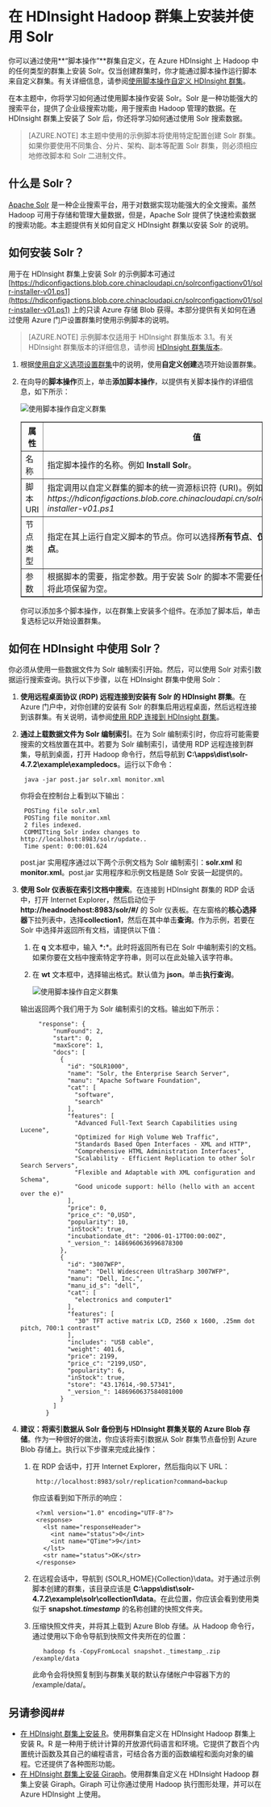 <properties 
	pageTitle="使用脚本操作在 Hadoop 群集上安装 Solr | Azure" 
	description="了解如何使用 Solr 自定义 HDInsight 群集。你将使用脚本操作配置选项来通过脚本安装 Solr。" 
	services="hdinsight" 
	documentationCenter="" 
	authors="nitinme" 
	manager="paulettm" 
	editor="cgronlun"
	tags="azure-portal"/>

<tags 
	ms.service="hdinsight" 
	ms.date="08/07/2015" 
	wacn.date="10/03/2015"/>

# 在 HDInsight Hadoop 群集上安装并使用 Solr

你可以通过使用**“脚本操作”**群集自定义，在 Azure HDInsight 上 Hadoop 中的任何类型的群集上安装 Solr。仅当创建群集时，你才能通过脚本操作运行脚本来自定义群集。有关详细信息，请参阅[使用脚本操作自定义 HDInsight 群集][hdinsight-cluster-customize]。

在本主题中，你将学习如何通过使用脚本操作安装 Solr。Solr 是一种功能强大的搜索平台，提供了企业级搜索功能，用于搜索由 Hadoop 管理的数据。在 HDInsight 群集上安装了 Solr 后，你还将学习如何通过使用 Solr 搜索数据。

> [AZURE.NOTE] 本主题中使用的示例脚本将使用特定配置创建 Solr 群集。如果你要使用不同集合、分片、架构、副本等配置 Solr 群集，则必须相应地修改脚本和 Solr 二进制文件。


## <a name="whatis"></a>什么是 Solr？

<a href="http://lucene.apache.org/solr/features.html" target="_blank">Apache Solr</a> 是一种企业搜索平台，用于对数据实现功能强大的全文搜索。虽然 Hadoop 可用于存储和管理大量数据，但是，Apache Solr 提供了快速检索数据的搜索功能。本主题提供有关如何自定义 HDInsight 群集以安装 Solr 的说明。

## <a name="install"></a>如何安装 Solr？

用于在 HDInsight 群集上安装 Solr 的示例脚本可通过 [https://hdiconfigactions.blob.core.chinacloudapi.cn/solrconfigactionv01/solr-installer-v01.ps1](https://hdiconfigactions.blob.core.chinacloudapi.cn/solrconfigactionv01/solr-installer-v01.ps1) 上的只读 Azure 存储 Blob 获得。本部分提供有关如何在通过使用 Azure 门户设置群集时使用示例脚本的说明。


> [AZURE.NOTE] 示例脚本仅适用于 HDInsight 群集版本 3.1。有关 HDInsight 群集版本的详细信息，请参阅 [HDInsight 群集版本](/documentation/articles/hdinsight-component-versioning)。


1. 根据[使用自定义选项设置群集](/documentation/articles/hdinsight-provision-clusters#portal)中的说明，使用**自定义创建**选项开始设置群集。 
2. 在向导的**脚本操作**页上，单击**添加脚本操作**，以提供有关脚本操作的详细信息，如下所示：

	![使用脚本操作自定义群集](./media/hdinsight-hadoop-solr-install/hdi-script-action-solr.png "使用脚本操作自定义群集")
	
	<table border='1'>
		<tr><th>属性</th><th>值</th></tr>
		<tr><td>名称</td>
			<td>指定脚本操作的名称。例如 <b>Install Solr</b>。</td></tr>
		<tr><td>脚本 URI</td>
			<td>指定调用以自定义群集的脚本的统一资源标识符 (URI)。例如，<i>https://hdiconfigactions.blob.core.chinacloudapi.cn/solrconfigactionv01/solr-installer-v01.ps1</i></td></tr>
		<tr><td>节点类型</td>
			<td>指定在其上运行自定义脚本的节点。你可以选择<b>所有节点</b>、<b>仅限头节点</b>或<b>仅限从节点</b><b></b><b></b><b></b>。
		<tr><td>参数</td>
			<td>根据脚本的需要，指定参数。用于安装 Solr 的脚本不需要任何参数，因此，你可以将此项保留为空。</td></tr>
	</table>

	你可以添加多个脚本操作，以在群集上安装多个组件。在添加了脚本后，单击复选标记以开始设置群集。


## <a name="usesolr"></a>如何在 HDInsight 中使用 Solr？

你必须从使用一些数据文件为 Solr 编制索引开始。然后，可以使用 Solr 对索引数据运行搜索查询。执行以下步骤，以在 HDInsight 群集中使用 Solr：

1. **使用远程桌面协议 (RDP) 远程连接到安装有 Solr 的 HDInsight 群集**。在 Azure 门户中，对你创建的安装有 Solr 的群集启用远程桌面，然后远程连接到该群集。有关说明，请参阅<a href="/documentation/articles/hdinsight-administer-use-management-portal/#rdp" target="_blank">使用 RDP 连接到 HDInsight 群集</a>。

2. **通过上载数据文件为 Solr 编制索引**。在为 Solr 编制索引时，你应将可能需要搜索的文档放置在其中。若要为 Solr 编制索引，请使用 RDP 远程连接到群集，导航到桌面，打开 Hadoop 命令行，然后导航到 **C:\\apps\\dist\\solr-4.7.2\\example\\exampledocs**。运行以下命令：
	
		java -jar post.jar solr.xml monitor.xml

	你将会在控制台上看到以下输出：

		POSTing file solr.xml
		POSTing file monitor.xml
		2 files indexed.
		COMMITting Solr index changes to http://localhost:8983/solr/update..
		Time spent: 0:00:01.624

	post.jar 实用程序通过以下两个示例文档为 Solr 编制索引：**solr.xml** 和 **monitor.xml**。post.jar 实用程序和示例文档是随 Solr 安装一起提供的。

3. **使用 Solr 仪表板在索引文档中搜索**。在连接到 HDInsight 群集的 RDP 会话中，打开 Internet Explorer，然后启动位于 **http://headnodehost:8983/solr/#/** 的 Solr 仪表板。在左窗格的**核心选择器**下拉列表中，选择**collection1**，然后在其中单击**查询**。作为示例，若要在 Solr 中选择并返回所有文档，请提供以下值：
	1. 在 **q** 文本框中，输入 **\*:**\*。此时将返回所有已在 Solr 中编制索引的文档。如果你要在文档中搜索特定字符串，则可以在此处输入该字符串。
	2. 在 **wt** 文本框中，选择输出格式。默认值为 **json**。单击**执行查询**。

		![使用脚本操作自定义群集](./media/hdinsight-hadoop-solr-install/hdi-solr-dashboard-query.png "在 Solr 仪表板上运行查询")
	
	输出返回两个我们用于为 Solr 编制索引的文档。输出如下所示：

			"response": {
			    "numFound": 2,
			    "start": 0,
			    "maxScore": 1,
			    "docs": [
			      {
			        "id": "SOLR1000",
			        "name": "Solr, the Enterprise Search Server",
			        "manu": "Apache Software Foundation",
			        "cat": [
			          "software",
			          "search"
			        ],
			        "features": [
			          "Advanced Full-Text Search Capabilities using Lucene",
			          "Optimized for High Volume Web Traffic",
			          "Standards Based Open Interfaces - XML and HTTP",
			          "Comprehensive HTML Administration Interfaces",
			          "Scalability - Efficient Replication to other Solr Search Servers",
			          "Flexible and Adaptable with XML configuration and Schema",
			          "Good unicode support: héllo (hello with an accent over the e)"
			        ],
			        "price": 0,
			        "price_c": "0,USD",
			        "popularity": 10,
			        "inStock": true,
			        "incubationdate_dt": "2006-01-17T00:00:00Z",
			        "_version_": 1486960636996878300
			      },
			      {
			        "id": "3007WFP",
			        "name": "Dell Widescreen UltraSharp 3007WFP",
			        "manu": "Dell, Inc.",
			        "manu_id_s": "dell",
			        "cat": [
			          "electronics and computer1"
			        ],
			        "features": [
			          "30" TFT active matrix LCD, 2560 x 1600, .25mm dot pitch, 700:1 contrast"
			        ],
			        "includes": "USB cable",
			        "weight": 401.6,
			        "price": 2199,
			        "price_c": "2199,USD",
			        "popularity": 6,
			        "inStock": true,
			        "store": "43.17614,-90.57341",
			        "_version_": 1486960637584081000
			      }
			    ]
			  }
   

4. **建议：将索引数据从 Solr 备份到与 HDInsight 群集关联的 Azure Blob 存储**。作为一种很好的做法，你应该将索引数据从 Solr 群集节点备份到 Azure Blob 存储上。执行以下步骤来完成此操作：

	1. 在 RDP 会话中，打开 Internet Explorer，然后指向以下 URL：

			http://localhost:8983/solr/replication?command=backup

		你应该看到如下所示的响应：

			<?xml version="1.0" encoding="UTF-8"?>
			<response>
			  <lst name="responseHeader">
			    <int name="status">0</int>
			    <int name="QTime">9</int>
			  </lst>
			  <str name="status">OK</str>
			</response>

	2. 在远程会话中，导航到 {SOLR_HOME}{Collection}\\data。对于通过示例脚本创建的群集，该目录应该是 **C:\\apps\\dist\\solr-4.7.2\\example\\solr\\collection1\\data**。在此位置，你应该会看到使用类似于 **snapshot.*timestamp*** 的名称创建的快照文件夹。
	
	3. 压缩快照文件夹，并将其上载到 Azure Blob 存储。从 Hadoop 命令行，通过使用以下命令导航到快照文件夹所在的位置：

			  hadoop fs -CopyFromLocal snapshot._timestamp_.zip /example/data

		此命令会将快照复制到与群集关联的默认存储帐户中容器下方的 /example/data/。


## 另请参阅##
- [在 HDInsight 群集上安装 R][hdinsight-install-r]。使用群集自定义在 HDInsight Hadoop 群集上安装 R。R 是一种用于统计计算的开放源代码语言和环境。它提供了数百个内置统计函数及其自己的编程语言，可结合各方面的函数编程和面向对象的编程。它还提供了各种图形功能。
- [在 HDInsight 群集上安装 Giraph](/documentation/articles/hdinsight-hadoop-giraph-install)。使用群集自定义在 HDInsight Hadoop 群集上安装 Giraph。Giraph 可让你通过使用 Hadoop 执行图形处理，并可以在 Azure HDInsight 上使用。




[hdinsight-provision]: /documentation/articles/hdinsight-provision-clusters
[hdinsight-install-r]: /documentation/articles/hdinsight-hadoop-r-scripts
[hdinsight-cluster-customize]: /documentation/articles/hdinsight-hadoop-customize-cluster

<!---HONumber=71-->